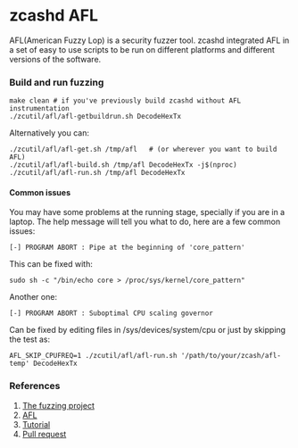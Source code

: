 # zcashd AFL

AFL(American Fuzzy Lop) is a security fuzzer tool. zcashd integrated AFL in a set of easy to use scripts to be run on different platforms and different versions of the software. 


### Build and run fuzzing

```
make clean # if you've previously build zcashd without AFL instrumentation
./zcutil/afl/afl-getbuildrun.sh DecodeHexTx
```

Alternatively you can:

```
./zcutil/afl/afl-get.sh /tmp/afl   # (or wherever you want to build AFL)
./zcutil/afl/afl-build.sh /tmp/afl DecodeHexTx -j$(nproc)
./zcutil/afl/afl-run.sh /tmp/afl DecodeHexTx
```

#### Common issues

You may have some problems at the running stage, specially if you are in a laptop. The help message will tell you what to do, here are a few common issues:

```
[-] PROGRAM ABORT : Pipe at the beginning of 'core_pattern'
```

This can be fixed with:

```
sudo sh -c "/bin/echo core > /proc/sys/kernel/core_pattern"
```

Another one:

```
[-] PROGRAM ABORT : Suboptimal CPU scaling governor

```

Can be fixed by editing files in /sys/devices/system/cpu or just by skipping the test as:

```
AFL_SKIP_CPUFREQ=1 ./zcutil/afl/afl-run.sh '/path/to/your/zcash/afl-temp' DecodeHexTx
```

### References

1. [The fuzzing project](https://fuzzing-project.org)
2. [AFL](https://lcamtuf.coredump.cx/afl/)
3. [Tutorial](https://fuzzing-project.org/tutorial3.html)
4. [Pull request](https://github.com/zcash/zcash/pull/4171)
